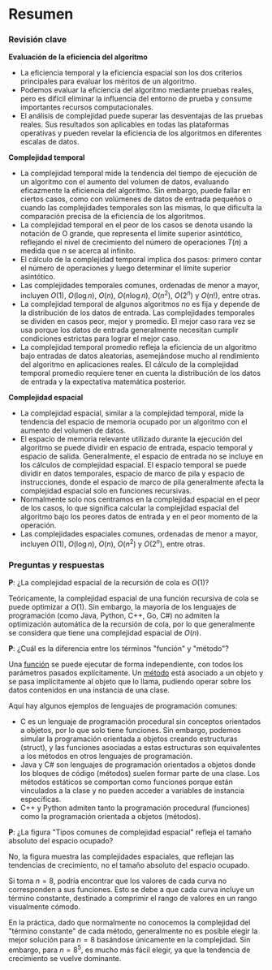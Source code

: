 # Resumen

### Revisión clave

**Evaluación de la eficiencia del algoritmo**

- La eficiencia temporal y la eficiencia espacial son los dos criterios principales para evaluar los méritos de un algoritmo.
- Podemos evaluar la eficiencia del algoritmo mediante pruebas reales, pero es difícil eliminar la influencia del entorno de prueba y consume importantes recursos computacionales.
- El análisis de complejidad puede superar las desventajas de las pruebas reales. Sus resultados son aplicables en todas las plataformas operativas y pueden revelar la eficiencia de los algoritmos en diferentes escalas de datos.

**Complejidad temporal**

- La complejidad temporal mide la tendencia del tiempo de ejecución de un algoritmo con el aumento del volumen de datos, evaluando eficazmente la eficiencia del algoritmo. Sin embargo, puede fallar en ciertos casos, como con volúmenes de datos de entrada pequeños o cuando las complejidades temporales son las mismas, lo que dificulta la comparación precisa de la eficiencia de los algoritmos.
- La complejidad temporal en el peor de los casos se denota usando la notación de O grande, que representa el límite superior asintótico, reflejando el nivel de crecimiento del número de operaciones $T(n)$ a medida que $n$ se acerca al infinito.
- El cálculo de la complejidad temporal implica dos pasos: primero contar el número de operaciones y luego determinar el límite superior asintótico.
- Las complejidades temporales comunes, ordenadas de menor a mayor, incluyen $O(1)$, $O(\log n)$, $O(n)$, $O(n \log n)$, $O(n^2)$, $O(2^n)$ y $O(n!)$, entre otras.
- La complejidad temporal de algunos algoritmos no es fija y depende de la distribución de los datos de entrada. Las complejidades temporales se dividen en casos peor, mejor y promedio. El mejor caso rara vez se usa porque los datos de entrada generalmente necesitan cumplir condiciones estrictas para lograr el mejor caso.
- La complejidad temporal promedio refleja la eficiencia de un algoritmo bajo entradas de datos aleatorias, asemejándose mucho al rendimiento del algoritmo en aplicaciones reales. El cálculo de la complejidad temporal promedio requiere tener en cuenta la distribución de los datos de entrada y la expectativa matemática posterior.

**Complejidad espacial**

- La complejidad espacial, similar a la complejidad temporal, mide la tendencia del espacio de memoria ocupado por un algoritmo con el aumento del volumen de datos.
- El espacio de memoria relevante utilizado durante la ejecución del algoritmo se puede dividir en espacio de entrada, espacio temporal y espacio de salida. Generalmente, el espacio de entrada no se incluye en los cálculos de complejidad espacial. El espacio temporal se puede dividir en datos temporales, espacio de marco de pila y espacio de instrucciones, donde el espacio de marco de pila generalmente afecta la complejidad espacial solo en funciones recursivas.
- Normalmente solo nos centramos en la complejidad espacial en el peor de los casos, lo que significa calcular la complejidad espacial del algoritmo bajo los peores datos de entrada y en el peor momento de la operación.
- Las complejidades espaciales comunes, ordenadas de menor a mayor, incluyen $O(1)$, $O(\log n)$, $O(n)$, $O(n^2)$ y $O(2^n)$, entre otras.

### Preguntas y respuestas

**P**: ¿La complejidad espacial de la recursión de cola es $O(1)$?

Teóricamente, la complejidad espacial de una función recursiva de cola se puede optimizar a $O(1)$. Sin embargo, la mayoría de los lenguajes de programación (como Java, Python, C++, Go, C#) no admiten la optimización automática de la recursión de cola, por lo que generalmente se considera que tiene una complejidad espacial de $O(n)$.

**P**: ¿Cuál es la diferencia entre los términos "función" y "método"?

Una <u>función</u> se puede ejecutar de forma independiente, con todos los parámetros pasados explícitamente. Un <u>método</u> está asociado a un objeto y se pasa implícitamente al objeto que lo llama, pudiendo operar sobre los datos contenidos en una instancia de una clase.

Aquí hay algunos ejemplos de lenguajes de programación comunes:

- C es un lenguaje de programación procedural sin conceptos orientados a objetos, por lo que solo tiene funciones. Sin embargo, podemos simular la programación orientada a objetos creando estructuras (struct), y las funciones asociadas a estas estructuras son equivalentes a los métodos en otros lenguajes de programación.
- Java y C# son lenguajes de programación orientados a objetos donde los bloques de código (métodos) suelen formar parte de una clase. Los métodos estáticos se comportan como funciones porque están vinculados a la clase y no pueden acceder a variables de instancia específicas.
- C++ y Python admiten tanto la programación procedural (funciones) como la programación orientada a objetos (métodos).

**P**: ¿La figura "Tipos comunes de complejidad espacial" refleja el tamaño absoluto del espacio ocupado?

No, la figura muestra las complejidades espaciales, que reflejan las tendencias de crecimiento, no el tamaño absoluto del espacio ocupado.

Si toma $n = 8$, podría encontrar que los valores de cada curva no corresponden a sus funciones. Esto se debe a que cada curva incluye un término constante, destinado a comprimir el rango de valores en un rango visualmente cómodo.

En la práctica, dado que normalmente no conocemos la complejidad del "término constante" de cada método, generalmente no es posible elegir la mejor solución para $n = 8$ basándose únicamente en la complejidad. Sin embargo, para $n = 8^5$, es mucho más fácil elegir, ya que la tendencia de crecimiento se vuelve dominante.
